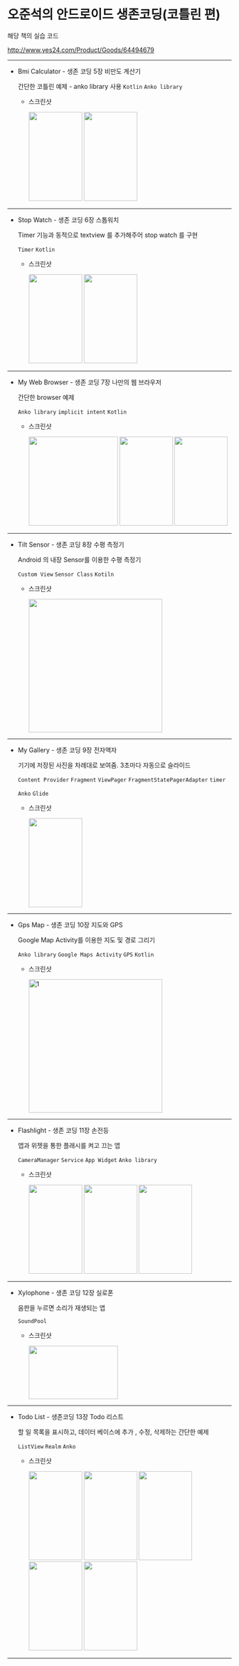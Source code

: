 # 오준석의 안드로이드 생존코딩(코틀린 편)

해당 책의 실습 코드

http://www.yes24.com/Product/Goods/64494679



------

- Bmi Calculator - 생존 코딩 5장 비만도 계산기

  간단한 코틀린 예제 - anko library 사용
  `Kotlin` `Anko library`

  - 스크린샷

    <img src ="https://user-images.githubusercontent.com/52276038/77513993-5575a580-6eb9-11ea-914e-4d7c941ca10a.png" width ="120" height ="200"> <img src = "https://user-images.githubusercontent.com/52276038/77514000-57d7ff80-6eb9-11ea-9a8c-30c4d2a75209.png" width ="120" height ="200">



-------

- Stop Watch - 생존 코딩 6장 스톱워치

  Timer 기능과 동적으로 textview 를 추가해주어 stop watch 를 구현

  `Timer` `Kotlin`
  
  - 스크린샷
  
    <img src = "https://user-images.githubusercontent.com/52276038/77638655-db1d5200-6f9a-11ea-988d-db36b922068c.png" width ="120" height ="200"> <img src = "https://user-images.githubusercontent.com/52276038/77638660-dc4e7f00-6f9a-11ea-86f9-f1960373dffc.png" width ="120" height ="200">

-------

- My Web Browser - 생존 코딩 7장 나만의 웹 브라우저

  간단한 browser 예제

  `Anko library` `implicit intent` `Kotlin`

  - 스크린샷
  
    <img wwidth ="120" height ="200" src = "https://user-images.githubusercontent.com/52276038/77891924-b67fed80-72ac-11ea-95ae-80641ca23d13.png"> <img width ="120" height ="200" src = "https://user-images.githubusercontent.com/52276038/77891935-b97ade00-72ac-11ea-937c-4c5b6c043643.png"> <img width ="120" height ="200" src = "https://user-images.githubusercontent.com/52276038/77891937-ba137480-72ac-11ea-8fba-9890c55e18d3.png"> 

------

- Tilt Sensor - 생존 코딩 8장 수평 측정기

  Android 의 내장 Sensor를 이용한 수평 측정기

  `Custom View` `Sensor Class` `Kotiln`

  - 스크린샷
  
    <img width="300" src="https://user-images.githubusercontent.com/52276038/78041368-8d925200-73ab-11ea-985c-ac0702d2f54a.png">

------

- My Gallery - 생존 코딩 9장 전자액자

  기기에 저장된 사진을 차례대로 보여줌. 3초마다 자동으로 슬라이드

  `Content Provider` `Fragment` `ViewPager` `FragmentStatePagerAdapter` `timer`

  `Anko` `Glide`

  - 스크린샷

    <img width = "120" height = "200" src ="https://user-images.githubusercontent.com/52276038/78752170-8cb27f00-79ae-11ea-8aab-afe93853e58f.gif">
  
  

------

- Gps Map - 생존 코딩 10장 지도와 GPS

  Google Map Activity를 이용한 지도 및 경로 그리기

  `Anko library` `Google Maps Activity` `GPS` `Kotlin`

  - 스크린샷 
  
    <img width="300" alt="1" src="https://user-images.githubusercontent.com/52276038/78133579-a35e5080-7459-11ea-9d3b-3dae568c5ed7.png">

------

- Flashlight - 생존 코딩 11장 손전등

  앱과 위젯을 통한 플래시를 켜고 끄는 앱

  `CameraManager` `Service` `App Widget` `Anko library`

  - 스크린샷

    <img width ="120" height ="200" src = "https://user-images.githubusercontent.com/52276038/78994756-d13f4580-7b7b-11ea-9e5d-e82769dbedb2.png">  <img width ="120" height ="200" src = "https://user-images.githubusercontent.com/52276038/78994762-d3090900-7b7b-11ea-9853-7fd0549233d3.png">  <img width ="120" height ="200" src = "https://user-images.githubusercontent.com/52276038/78994765-d43a3600-7b7b-11ea-8a9d-62b0b007bec8.png">

------

- Xylophone - 생존 코딩 12장 실로폰

  음판을 누르면 소리가 재생되는 앱

  `SoundPool`

  - 스크린샷

    <img width ="200" height ="120" src = "https://user-images.githubusercontent.com/52276038/79105827-5f017780-7dac-11ea-8cd0-10dbe6cf8324.png">  

------

- Todo List - 생존코딩 13장 Todo 리스트

  할 일 목록을 표시하고, 데이터 베이스에 추가 , 수정, 삭제하는 간단한 예제

  `ListView` `Realm` `Anko`

  - 스크린샷

    <img width = "120" height="200" src="https://user-images.githubusercontent.com/52276038/79345002-83578280-7f6b-11ea-9961-0266e96a9b15.png"> <img width = "120" height="200" src="https://user-images.githubusercontent.com/52276038/79345020-88b4cd00-7f6b-11ea-9493-605114ced0be.png"> <img width = "120" height="200" src="https://user-images.githubusercontent.com/52276038/79345028-8a7e9080-7f6b-11ea-9ccb-e3cd46a7787c.png"> <img width = "120" height="200" src="https://user-images.githubusercontent.com/52276038/79345031-8b172700-7f6b-11ea-94ad-9e6db4d9cb08.png" > <img width = "120" height="200" src="https://user-images.githubusercontent.com/52276038/79345034-8c485400-7f6b-11ea-93a0-0183253eee99.png">

---